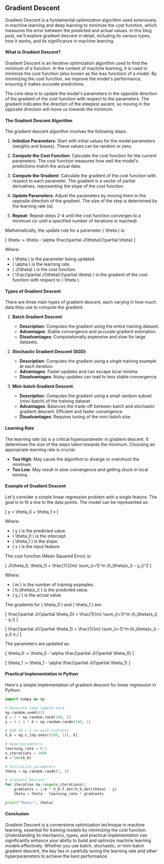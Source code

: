 ## Gradient Descent

Gradient Descent is a fundamental optimization algorithm used extensively in machine learning and deep learning to minimize the cost function, which measures the error between the predicted and actual values. In this blog post, we'll explore gradient descent in detail, including its various types, how it works, and its significance in machine learning.

#### What is Gradient Descent?

Gradient Descent is an iterative optimization algorithm used to find the minimum of a function. In the context of machine learning, it is used to minimize the cost function (also known as the loss function) of a model. By minimizing the cost function, we improve the model's performance, ensuring it makes accurate predictions.

The core idea is to update the model's parameters in the opposite direction of the gradient of the cost function with respect to the parameters. The gradient indicates the direction of the steepest ascent, so moving in the opposite direction will move us towards the minimum.

#### The Gradient Descent Algorithm

The gradient descent algorithm involves the following steps:

1. **Initialize Parameters**: Start with initial values for the model parameters (weights and biases). These values can be random or zero.

2. **Compute the Cost Function**: Calculate the cost function for the current parameters. The cost function measures how well the model's predictions match the actual data.

3. **Compute the Gradient**: Calculate the gradient of the cost function with respect to each parameter. The gradient is a vector of partial derivatives, representing the slope of the cost function.

4. **Update Parameters**: Adjust the parameters by moving them in the opposite direction of the gradient. The size of the step is determined by the learning rate (α).

5. **Repeat**: Repeat steps 2-4 until the cost function converges to a minimum (or until a specified number of iterations is reached).

Mathematically, the update rule for a parameter \( \theta \) is:

\[ \theta := \theta - \alpha \frac{\partial J(\theta)}{\partial \theta} \]

Where:
- \( \theta \) is the parameter being updated.
- \( \alpha \) is the learning rate.
- \( J(\theta) \) is the cost function.
- \( \frac{\partial J(\theta)}{\partial \theta} \) is the gradient of the cost function with respect to \( \theta \).

#### Types of Gradient Descent

There are three main types of gradient descent, each varying in how much data they use to compute the gradient:

1. **Batch Gradient Descent**:
   - **Description**: Computes the gradient using the entire training dataset.
   - **Advantages**: Stable convergence and accurate gradient estimation.
   - **Disadvantages**: Computationally expensive and slow for large datasets.

2. **Stochastic Gradient Descent (SGD)**:
   - **Description**: Computes the gradient using a single training example at each iteration.
   - **Advantages**: Faster updates and can escape local minima.
   - **Disadvantages**: Noisy updates can lead to less stable convergence.

3. **Mini-batch Gradient Descent**:
   - **Description**: Computes the gradient using a small random subset (mini-batch) of the training dataset.
   - **Advantages**: Balances the trade-off between batch and stochastic gradient descent. Efficient and faster convergence.
   - **Disadvantages**: Requires tuning of the mini-batch size.

#### Learning Rate

The learning rate (α) is a critical hyperparameter in gradient descent. It determines the size of the steps taken towards the minimum. Choosing an appropriate learning rate is crucial:
- **Too High**: May cause the algorithm to diverge or overshoot the minimum.
- **Too Low**: May result in slow convergence and getting stuck in local minima.

#### Example of Gradient Descent

Let's consider a simple linear regression problem with a single feature. The goal is to fit a line to the data points. The model can be represented as:

\[ y = \theta_0 + \theta_1 x \]

Where:
- \( y \) is the predicted value.
- \( \theta_0 \) is the intercept.
- \( \theta_1 \) is the slope.
- \( x \) is the input feature.

The cost function (Mean Squared Error) is:

\[ J(\theta_0, \theta_1) = \frac{1}{2m} \sum_{i=1}^m (h_\theta(x_i) - y_i)^2 \]

Where:
- \( m \) is the number of training examples.
- \( h_\theta(x_i) \) is the predicted value.
- \( y_i \) is the actual value.

The gradients for \( \theta_0 \) and \( \theta_1 \) are:

\[ \frac{\partial J}{\partial \theta_0} = \frac{1}{m} \sum_{i=1}^m (h_\theta(x_i) - y_i) \]

\[ \frac{\partial J}{\partial \theta_1} = \frac{1}{m} \sum_{i=1}^m (h_\theta(x_i) - y_i) x_i \]

The parameters are updated as:

\[ \theta_0 := \theta_0 - \alpha \frac{\partial J}{\partial \theta_0} \]

\[ \theta_1 := \theta_1 - \alpha \frac{\partial J}{\partial \theta_1} \]

#### Practical Implementation in Python

Here's a simple implementation of gradient descent for linear regression in Python:

```python
import numpy as np

# Generate some sample data
np.random.seed(42)
X = 2 * np.random.rand(100, 1)
y = 4 + 3 * X + np.random.randn(100, 1)

# Add x0 = 1 to each instance
X_b = np.c_[np.ones((100, 1)), X]

# Hyperparameters
learning_rate = 0.1
n_iterations = 1000
m = len(X_b)

# Initialize parameters
theta = np.random.randn(2, 1)

# Gradient Descent
for iteration in range(n_iterations):
    gradients = 2/m * X_b.T.dot(X_b.dot(theta) - y)
    theta = theta - learning_rate * gradients

print("Theta:", theta)
```

#### Conclusion

Gradient Descent is a cornerstone optimization technique in machine learning, essential for training models by minimizing the cost function. Understanding its mechanics, types, and practical implementation can significantly enhance your ability to build and optimize machine learning models effectively. Whether you use batch, stochastic, or mini-batch gradient descent, the key lies in carefully tuning the learning rate and other hyperparameters to achieve the best performance.


